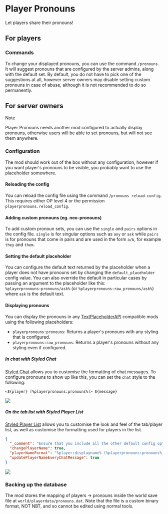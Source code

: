 # Player Pronouns

Let players share their pronouns!

## For players

### Commands

To change your displayed pronouns, you can use the command `/pronouns`.
It will suggest pronouns that are configured by the server admins, along with the default set. By default, you do not
have to pick one of the suggestions at all, however server owners may disable setting custom pronouns in case of abuse,
although it is not recommended to do so permanently.

## For server owners

> [!NOTE]
> Player Pronouns needs another mod configured to actually display pronouns, otherwise users will be able to set
> pronouns, but will not see them anywhere.

### Configuration

The mod should work out of the box without any configuration, however if you want player's pronouns to be visible, you
probably want to use the placeholder somewhere.

#### Reloading the config

You can reload the config file using the command `/pronouns reload-config`. This requires either OP level 4 or the
permission `playerpronouns.reload_config`.

#### Adding custom pronouns (eg. neo-pronouns)

To add custom pronoun sets, you can use the `single` and `pairs` options in the config file. `single` is for singular
options such as `any` or `ask` while `pairs` is for pronouns that come in pairs and are used in the form `a/b`, for
example `they` and `them`.

#### Setting the default placeholder

You can configure the default text returned by the placeholder when a player does not have pronouns set by changing the
`default_placeholder` config value. You can also override the default in particular cases by passing an argument to the
placeholder like this: `%playerpronouns:pronouns/ask%` (or `%playerpronouns:raw_pronouns/ask%`) where `ask` is the
default text.

#### Displaying pronouns

You can display the pronouns in any [TextPlaceholderAPI](https://github.com/Patbox/TextPlaceholderAPI) compatible mods
using the following placeholders:

* `playerpronouns:pronouns`: Returns a player's pronouns with any styling that is configured.
* `playerpronouns:raw_pronouns`: Returns a player's pronouns without any styling even if configured.

##### In chat with Styled Chat

[Styled Chat](https://modrinth.com/mod/styled-chat) allows you to customise the formatting of chat messages.
To configure pronouns to show up like this, you can set the `chat` style to the following:

`<${player} [%playerpronouns:pronouns%]> ${message}`

![](https://cdn.discordapp.com/attachments/859419898962116642/870732808367267881/in-chat.png)

##### On the tab list with Styled Player List

[Styled Player List](https://modrinth.com/mod/styledplayerlist) allows you to customise the look and feel of the
tab/player list, as well as customise the formatting used for players in the list.

```json
{
  "_comment": "Ensure that you include all the other default config options",
  "changePlayerName": true,
  "playerNameFormat": "%player:displayname% (%playerpronouns:pronouns%)",
  "updatePlayerNameEveryChatMessage": true
}
```

![](https://cdn.discordapp.com/attachments/859419898962116642/870739744286453820/2021-07-30_19.45.49.png)

### Backing up the database

The mod stores the mapping of players -> pronouns inside the world save file at `world/playerdata/pronouns.dat`. Note
that the file is a custom binary format, NOT NBT, and so cannot be edited using normal tools.
